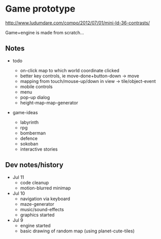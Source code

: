 # Game prototype

<http://www.ludumdare.com/compo/2012/07/01/mini-ld-36-contrasts/>

Game+engine is made from scratch...

## Notes
- todo
    - on-click map to which world coordinate clicked
    - better key controls, ie move-done+button-down -> move
    - mapping from touch/mouse-up/down in view -> tile/object-event
    - mobile controls
    - menu
    - pop-up dialog
    - height-map-map-generator

- game-ideas
    - labyrinth
    - rpg
    - bomberman
    - defence
    - sokoban
    - interactive stories

## Dev notes/history

- Jul 11
    - code cleanup
    - motion-blurred minimap
- Jul 10
    - navigation via keyboard
    - maze-generator
    - music/sound-effects
    - graphics started
- Jul 9 
    - engine started
    - basic drawing of random map (using planet-cute-tiles)
